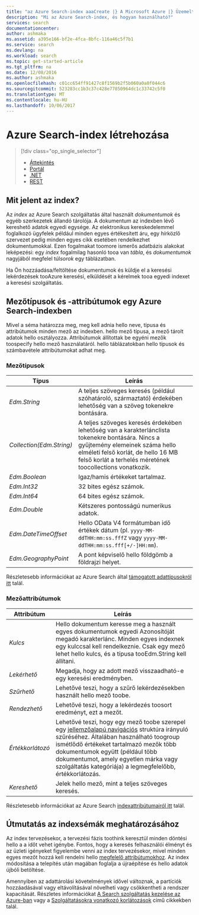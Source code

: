 ```yaml
---
title: "az Azure Search-index aaaCreate |} A Microsoft Azure |} Üzemeltetett felhőalapú keresőszolgáltatás"
description: "Mi az Azure Search-index, és hogyan használható?"
services: search
documentationcenter: 
author: ashmaka
ms.assetid: a395e166-bf2e-4fca-8bfc-116a46c5f7b1
ms.service: search
ms.devlang: na
ms.workload: search
ms.topic: get-started-article
ms.tgt_pltfrm: na
ms.date: 12/08/2016
ms.author: ashmaka
ms.openlocfilehash: c01cc654ff91427c8f1569b2f5b060a0a0f044c6
ms.sourcegitcommit: 523283cc1b3c37c428e77850964dc1c33742c5f0
ms.translationtype: MT
ms.contentlocale: hu-HU
ms.lasthandoff: 10/06/2017
---
```

# <a name="create-an-azure-search-index"></a>Azure Search-index létrehozása
> [!div class="op_single_selector"]
> * [Áttekintés](search-what-is-an-index.md)
> * [Portál](search-create-index-portal.md)
> * [.NET](search-create-index-dotnet.md)
> * [REST](search-create-index-rest-api.md)
> 
> 

## <a name="what-is-an-index"></a>Mit jelent az index?
Az *index* az Azure Search szolgáltatás által használt *dokumentumok* és egyéb szerkezetek állandó tárolója. A dokumentum az indexben lévő kereshető adatok egyedi egysége. Az elektronikus kereskedelemmel foglalkozó ügyfelek például minden egyes értékesített áru, egy hírközlő szervezet pedig minden egyes cikk esetében rendelkezhet dokumentumokkal. Ezen fogalmakat toomore ismerős adatbázis alakokat leképezési: egy *index* fogalmilag hasonló tooa van *tábla*, és *dokumentumok* nagyjából megfelel túl*sorok* egy táblázatban.

Ha Ön hozzáadása/feltöltése dokumentumok és küldje el a keresési lekérdezések tooAzure keresési, elküldését a kérelmek tooa egyedi indexet a keresési szolgáltatás.

## <a name="field-types-and-attributes-in-an-azure-search-index"></a>Mezőtípusok és -attribútumok egy Azure Search-indexben
Mivel a séma határozza meg, meg kell adnia hello neve, típusa és attribútumok minden mező az indexben. hello mező típusa, a mező tárolt adatok hello osztályozza. Attribútumok állítottak be egyéni mezők toospecify hello mező használatáról. hello táblázatokban hello típusok és számbavétele attribútumokat adhat meg.

### <a name="field-types"></a>Mezőtípusok
| Típus | Leírás |
| --- | --- |
| *Edm.String* |A teljes szöveges keresés (például szóhatároló, származtató) érdekében lehetőség van a szöveg tokenekre bontására. |
| *Collection(Edm.String)* |A teljes szöveges keresés érdekében lehetőség van a karakterlánclista tokenekre bontására. Nincs a gyűjtemény elemeinek száma hello elméleti felső korlát, de hello 16 MB felső korlát a terhelés méretének toocollections vonatkozik. |
| *Edm.Boolean* |Igaz/hamis értékeket tartalmaz. |
| *Edm.Int32* |32 bites egész számok. |
| *Edm.Int64* |64 bites egész számok. |
| *Edm.Double* |Kétszeres pontosságú numerikus adatok. |
| *Edm.DateTimeOffset* |Hello OData V4 formátumban idő értékek dátum (pl. `yyyy-MM-ddTHH:mm:ss.fffZ` vagy `yyyy-MM-ddTHH:mm:ss.fff[+/-]HH:mm`). |
| *Edm.GeographyPoint* |A pont képviselő hello földgömb a földrajzi helyet. |

Részletesebb információkat az Azure Search által [támogatott adattípusokról itt](https://docs.microsoft.com/rest/api/searchservice/Supported-data-types) talál.

### <a name="field-attributes"></a>Mezőattribútumok
| Attribútum | Leírás |
| --- | --- |
| *Kulcs* |Hello dokumentum keresse meg a használt egyes dokumentumok egyedi Azonosítóját megadó karakterlánc. Minden egyes indexnek egy kulccsal kell rendelkeznie. Csak egy mező lehet hello kulcs, és a típusa tooEdm.String kell állítani. |
| *Lekérhető* |Megadja, hogy az adott mező visszaadható-e egy keresési eredményben. |
| *Szűrhető* |Lehetővé teszi, hogy a szűrő lekérdezésekben használt hello mező toobe. |
| *Rendezhető* |Lehetővé teszi, hogy a lekérdezés toosort eredményt, ezt a mezőt. |
| *Értékkorlátozó* |Lehetővé teszi, hogy egy mező toobe szerepel egy [jellemzőalapú navigációs](search-faceted-navigation.md) struktúra irányuló szűréséhez. Általában használható toogroup ismétlődő értékeket tartalmazó mezők több dokumentumok együtt (például több dokumentumot, amely egyetlen márka vagy szolgáltatás kategóriája) a legmegfelelőbb, értékkorlátozás. |
| *Kereshető* |Jelek hello mező, mint a teljes szöveges keresés. |

Részletesebb információkat az Azure Search [indexattribútumairól itt](https://docs.microsoft.com/rest/api/searchservice/Create-Index) talál.

## <a name="guidance-for-defining-an-index-schema"></a>Útmutatás az indexsémák meghatározásához
Az index tervezésekor, a tervezési fázis toothink keresztül minden döntési hello a a időt vehet igénybe. Fontos, hogy a keresés felhasználói élményt és az üzleti igényeket figyelembe venni az index tervezésekor, mivel minden egyes mezőt hozzá kell rendelni hello [megfelelő attribútumokhoz](https://docs.microsoft.com/rest/api/searchservice/Create-Index). Az index módosítása a telepítés után magában foglalja a újraépítése és hello adatok újbóli betöltése.

Amennyiben az adattárolási követelmények idővel változnak, a partíciók hozzáadásával vagy eltávolításával növelheti vagy csökkentheti a rendszer kapacitását. Részletes információkat [A Search szolgáltatás kezelése az Azure-ban](search-manage.md) vagy a [Szolgáltatásokra vonatkozó korlátozások](search-limits-quotas-capacity.md) című cikkekben talál.

